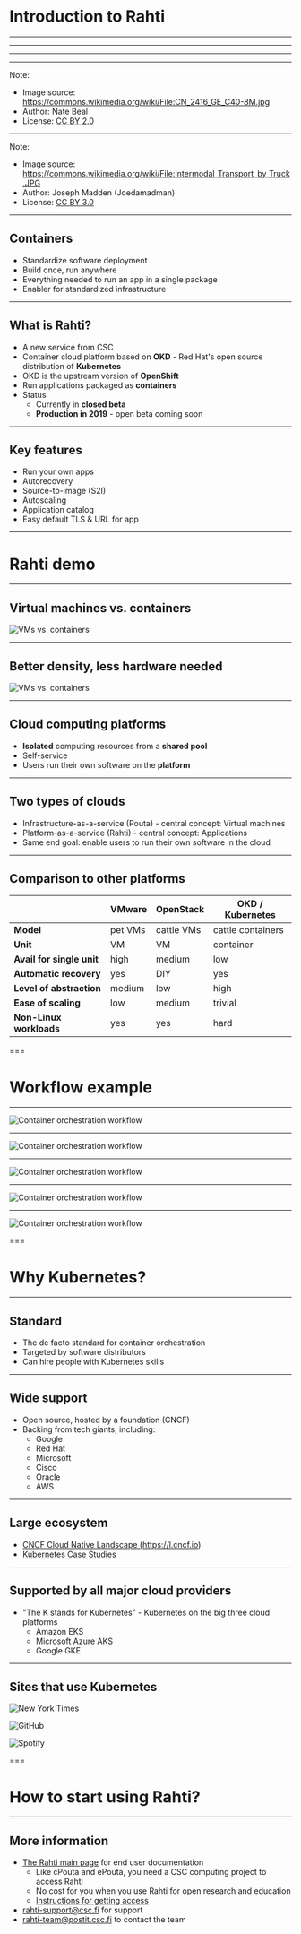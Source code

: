 # Introduction to Rahti

<!-- .slide: data-background="img/topic_background.png" -->

---

<!-- .slide: data-background="img/old-time-cargo.jpg" -->

---

<!-- .slide: data-background="img/old-time-cargo-2.jpg" -->

---

<!-- .slide: data-background="img/modern-cargo.jpg" -->

---

<!-- .slide: data-background="img/train-cargo.jpg" -->

Note:

* Image source: https://commons.wikimedia.org/wiki/File:CN_2416_GE_C40-8M.jpg
* Author: Nate Beal
* License: [CC BY 2.0](https://creativecommons.org/licenses/by/2.0/deed.en)

---

<!-- .slide: data-background="img/truck-cargo.jpg" -->

Note:

* Image source: https://commons.wikimedia.org/wiki/File:Intermodal_Transport_by_Truck.JPG
* Author: Joseph Madden (Joedamadman)
* License: [CC BY 3.0](https://creativecommons.org/licenses/by/3.0/deed.en)

---

## Containers

* Standardize software deployment
* Build once, run anywhere
* Everything needed to run an app in a single package
* Enabler for standardized infrastructure

---

## What is Rahti?

* A new service from CSC
* Container cloud platform based on **OKD** - Red Hat's open source distribution of **Kubernetes**
* OKD is the upstream version of **OpenShift**
* Run applications packaged as **containers**
* Status
  * Currently in **closed beta**
  * **Production in 2019** - open beta coming soon

---

## Key features

* Run your own apps
* Autorecovery
* Source-to-image (S2I)
* Autoscaling
* Application catalog
* Easy default TLS & URL for app

---

# Rahti demo

<!-- .slide: data-background="img/topic_background.png" -->

---

## Virtual machines vs. containers

![VMs vs. containers](img/vm_vs_container.png)

---

## Better density, less hardware needed

![VMs vs. containers](img/vm_container_density.png)

---

## Cloud computing platforms

* **Isolated** computing resources from a **shared pool**
* Self-service
* Users run their own software on the **platform**

---

## Two types of clouds

* <!-- .element: class="fragment" data-fragment-index="0" --> Infrastructure-as-a-service (Pouta) - central concept: Virtual machines
* <!-- .element: class="fragment" data-fragment-index="1" --> Platform-as-a-service (Rahti) - central concept: Applications
* <!-- .element: class="fragment" data-fragment-index="2" --> Same end goal: enable users to run their own software in the cloud

---

## Comparison to other platforms

|                           | VMware          | OpenStack   | OKD / Kubernetes  |
| ------------------------- | --------------- | ----------- | ----------------- |
| **Model**                 | pet VMs         | cattle VMs  | cattle containers |
| **Unit**                  | VM              | VM          | container         |
| **Avail for single unit** | high            | medium      | low               |
| **Automatic recovery**    | yes             | DIY         | yes               |
| **Level of abstraction**  | medium          | low         | high              |
| **Ease of scaling**       | low             | medium      | trivial           |
| **Non-Linux workloads**   | yes             | yes         | hard              |

===

# Workflow example

<!-- .slide: data-background="img/topic_background.png" -->

---

<!-- .slide: data-transition="none" -->
![Container orchestration workflow](img/container_orchestration_stage0.png)

---

<!-- .slide: data-transition="none" -->
![Container orchestration workflow](img/container_orchestration_stage1.png)

---

<!-- .slide: data-transition="none" -->
![Container orchestration workflow](img/container_orchestration_stage2.png)

---

<!-- .slide: data-transition="none" -->
![Container orchestration workflow](img/container_orchestration_stage3.png)

---

<!-- .slide: data-transition="none" -->
![Container orchestration workflow](img/container_orchestration_stage4.png)

===

# Why Kubernetes?

<!-- .slide: data-background="img/topic_background.png" -->

---

## Standard

* The de facto standard for container orchestration
* Targeted by software distributors
* Can hire people with Kubernetes skills

---

## Wide support

* Open source, hosted by a foundation (CNCF)
* Backing from tech giants, including:
  * Google
  * Red Hat
  * Microsoft
  * Cisco
  * Oracle
  * AWS

---

## Large ecosystem

* <a href="http://l.cncf.io" data-preview-link>CNCF Cloud Native Landscape (https://l.cncf.io)</a>
* <a href="https://kubernetes.io/case-studies/" data-preview-link>Kubernetes Case Studies</a>
---

## Supported by all major cloud providers

* "The K stands for Kubernetes" - Kubernetes on the big three cloud platforms
  * Amazon EKS
  * Microsoft Azure AKS
  * Google GKE

---

## Sites that use Kubernetes

![New York Times](img/ny_times_logo.png)

![GitHub](img/github_logo.png)

![Spotify](img/spotify_logo.png)

===

# How to start using Rahti?

<!-- .slide: data-background="img/topic_background.png" -->

---

## More information

* [The Rahti main page](https://rahti.csc.fi/) for end user documentation
  * Like cPouta and ePouta, you need a CSC computing project to access Rahti
  * No cost for you when you use Rahti for open research and education
  * [Instructions for getting access](https://rahti.csc.fi/introduction/access/)
* [rahti-support@csc.fi](mailto:rahti-support@csc.fi) for support
* [rahti-team@postit.csc.fi](mailto:rahti-team@postit.csc.fi) to contact the team
